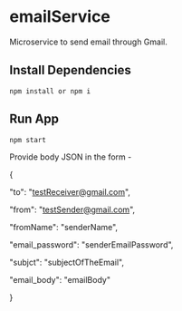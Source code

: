# emailService

Microservice to send email through Gmail.

## Install Dependencies

```
npm install or npm i
```

## Run App

```
npm start
```

Provide body JSON in the form -

{


  "to": "testReceiver@gmail.com",

  "from": "testSender@gmail.com",

  "fromName": "senderName",
  
  "email_password": "senderEmailPassword",

  "subjct": "subjectOfTheEmail",

  "email_body": "emailBody"

}
